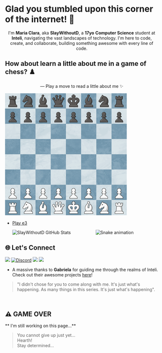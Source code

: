 # Glad you stumbled upon this corner of the internet! 📡
<p align="center">
  I'm <b>Maria Clara</b>, aka <b>SlayWithoutD</b>, a <b>17yo</b> <b>Computer Science</b> student at <b>Inteli</b>, navigating the vast landscapes of technology. I'm here to code, create, and collaborate, building something awesome with every line of code.
</p>

## How about learn a little about me in a game of chess? ♟️
 <p align="center">
  — Play a move to read a little about me ✨️
</p>
<img src="https://raw.githubusercontent.com/slaywithoutd/slaywithoutd/main/initialboard.png" alt="Chess Board Initial" width="400"/>

- [Play e3](e3.md)






  <img align="left" alt="SlayWithoutD GitHub Stats" src="https://github-readme-stats.vercel.app/api?username=slaywithoutd&show_icons=true&hide_border=false&title_color=ff652f&icon_color=FFE400&bg_color=09131B&text_color=ffffff&border_color=0c1a25" />
  </details>
  

<div align="center">
  <img src="https://raw.githubusercontent.com/slaywithoutd/slaywithoutd/output/snake.svg" alt="Snake animation" />
</div>

###

  

## 🌐 Let's Connect 
<a href = "mailto:contato@catarina.arashiro@gmail.com"><img loading="lazy" src="https://img.shields.io/badge/Gmail-D14836?style=for-the-badge&logo=gmail&logoColor=white" target="_blank"></a>
[![Discord](https://img.shields.io/badge/Discord-%237289DA.svg?logo=discord&logoColor=white)](https://discord.gg/Azzy#5930)
<a href="https://instagram.com/cat.sayuriz" target="_blank"><img src="https://img.shields.io/badge/-Instagram-%23E4405F?style=for-the-badge&logo=instagram&logoColor=white" target="_blank"></a>
<a href="https://www.linkedin.com/in/Catarina-sayuri" target="_blank"><img src="https://img.shields.io/badge/-LinkedIn-%230077B5?style=for-the-badge&logo=linkedin&logoColor=white" target="_blank"></a>

  - A massive thanks to **Gabriela** for guiding me through the realms of Inteli. Check out their awesome projects [here](https://github.com/Gabisilva73)!
  > "I didn't chose for you to come along with me. It's just what's happening. As many things in this series. It's just what's happening".

<br />

## ⚠️ GAME OVER
** I'm still working on this page...**
>You cannot give up just yet... <br />
Hearth! <br />
Stay determined...


